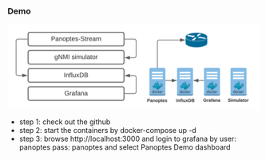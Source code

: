 ### Demo 

![panoptes demo](imgs/demo.png)

- step 1: check out the github
- step 2: start the containers by docker-compose up -d
- step 3: browse http://localhost:3000 and login to grafana by user: panoptes pass: panoptes and select Panoptes Demo dashboard

